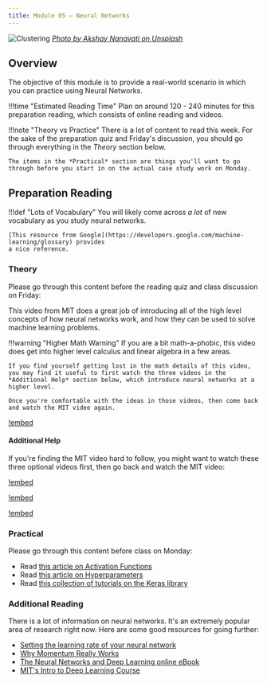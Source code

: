 ```yaml
---
title: Module 05 — Neural Networks
---
```


![Clustering]({{URLROOT}}/shared/img/network.jpg)
*[Photo by Akshay Nanavati on Unsplash](https://unsplash.com/photos/Zq6HerrBPEs)*

## Overview

The objective of this module is to provide a real-world scenario in which you can practice using Neural Networks.

!!!time "Estimated Reading Time"
	Plan on around 120 - 240 minutes for this preparation reading, which consists of online reading and videos.

!!!note "Theory vs Practice"
	There is a lot of content to read this week. For the sake of the preparation quiz and Friday's discussion, you should go through everything in the *Theory* section below.

	The items in the *Practical* section are things you'll want to go through before you start in on the actual case study work on Monday.

## Preparation Reading

!!!def "Lots of Vocabulary"
	You will likely come across _a lot_ of new vocabulary as you study neural networks.

	[This resource from Google](https://developers.google.com/machine-learning/glossary) provides
	a nice reference.

### Theory

Please go through this content before the reading quiz and class discussion on Friday:

This video from MIT does a great job of introducing all of the high level concepts of how neural networks work, and how they can be used to solve machine learning problems.

!!!warning "Higher Math Warning"
	If you are a bit math-a-phobic, this video does get into higher level calculus and linear algebra in a few areas. 

	If you find yourself getting lost in the math details of this video, you may find it useful to first watch the three videos in the *Additional Help* section below, which introduce neural networks at a higher level.

	Once you're comfortable with the ideas in those videos, then come back and watch the MIT video again.


[!embed](https://www.youtube.com/watch?v=njKP3FqW3Sk)

#### Additional Help

If you're finding the MIT video hard to follow, you might want to watch these three optional videos first, then go back and watch the MIT video:

[!embed](https://www.youtube.com/watch?v=aircAruvnKk)

[!embed](https://www.youtube.com/watch?v=IHZwWFHWa-w)

[!embed](https://www.youtube.com/watch?v=Ilg3gGewQ5U)


### Practical

Please go through this content before class on Monday:

* Read [this article on Activation Functions](./activation-functions.html)
* Read [this article on Hyperparameters](https://missinglink.ai/guides/neural-network-concepts/hyperparameters-optimization-methods-and-real-world-model-management/)
* Read [this collection of tutorials on the Keras library](./keras.html)




### Additional Reading

There is a lot of information on neural networks. It's an extremely popular area of research right now. Here are some good resources for going further:

* [Setting the learning rate of your neural network](https://www.jeremyjordan.me/nn-learning-rate/)
* [Why Momentum Really Works](https://distill.pub/2017/momentum/)
* [The Neural Networks and Deep Learning online eBook](http://neuralnetworksanddeeplearning.com)
* [MIT's Intro to Deep Learning Course](http://introtodeeplearning.com)




